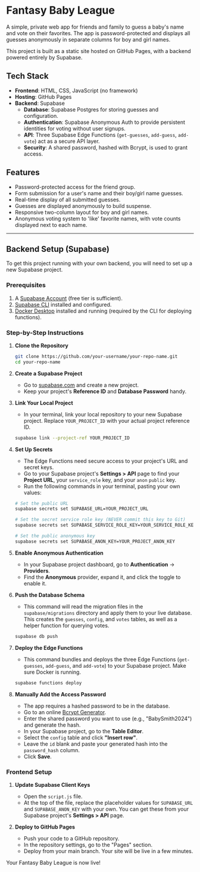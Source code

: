 # Fantasy Baby League

A simple, private web app for friends and family to guess a baby's name and vote on their favorites. The app is password-protected and displays all guesses anonymously in separate columns for boy and girl names.

This project is built as a static site hosted on GitHub Pages, with a backend powered entirely by Supabase.

## Tech Stack

*   **Frontend**: HTML, CSS, JavaScript (no framework)
*   **Hosting**: GitHub Pages
*   **Backend**: Supabase
    *   **Database**: Supabase Postgres for storing guesses and configuration.
    *   **Authentication**: Supabase Anonymous Auth to provide persistent identities for voting without user signups.
    *   **API**: Three Supabase Edge Functions (`get-guesses`, `add-guess`, `add-vote`) act as a secure API layer.
    *   **Security**: A shared password, hashed with Bcrypt, is used to grant access.

## Features

*   Password-protected access for the friend group.
*   Form submission for a user's name and their boy/girl name guesses.
*   Real-time display of all submitted guesses.
*   Guesses are displayed anonymously to build suspense.
*   Responsive two-column layout for boy and girl names.
*   Anonymous voting system to 'like' favorite names, with vote counts displayed next to each name.

---

## Backend Setup (Supabase)

To get this project running with your own backend, you will need to set up a new Supabase project.

### Prerequisites

1.  A [Supabase Account](https://supabase.com) (free tier is sufficient).
2.  [Supabase CLI](https://supabase.com/docs/guides/cli) installed and configured.
3.  [Docker Desktop](https://www.docker.com/products/docker-desktop/) installed and running (required by the CLI for deploying functions).

### Step-by-Step Instructions

1.  **Clone the Repository**
    ```bash
    git clone https://github.com/your-username/your-repo-name.git
    cd your-repo-name
    ```

2.  **Create a Supabase Project**
    *   Go to [supabase.com](https://supabase.com) and create a new project.
    *   Keep your project's **Reference ID** and **Database Password** handy.

3.  **Link Your Local Project**
    *   In your terminal, link your local repository to your new Supabase project. Replace `YOUR_PROJECT_ID` with your actual project reference ID.
    ```bash
    supabase link --project-ref YOUR_PROJECT_ID
    ```

4.  **Set Up Secrets**
    *   The Edge Functions need secure access to your project's URL and secret keys.
    *   Go to your Supabase project's **Settings > API** page to find your **Project URL**, your `service_role` key, and your `anon` `public` key.
    *   Run the following commands in your terminal, pasting your own values:
    ```bash
    # Set the public URL
    supabase secrets set SUPABASE_URL=YOUR_PROJECT_URL

    # Set the secret service role key (NEVER commit this key to Git)
    supabase secrets set SUPABASE_SERVICE_ROLE_KEY=YOUR_SERVICE_ROLE_KEY

    # Set the public anonymous key
    supabase secrets set SUPABASE_ANON_KEY=YOUR_PROJECT_ANON_KEY
    ```

5.  **Enable Anonymous Authentication**
    * In your Supabase project dashboard, go to **Authentication** -> **Providers**.
    * Find the **Anonymous** provider, expand it, and click the toggle to enable it.

6.  **Push the Database Schema**
    *   This command will read the migration files in the `supabase/migrations` directory and apply them to your live database. This creates the `guesses`, `config`, and `votes` tables, as well as a helper function for querying votes.
    ```bash
    supabase db push
    ```

7.  **Deploy the Edge Functions**
    *   This command bundles and deploys the three Edge Functions (`get-guesses`, `add-guess`, and `add-vote`) to your Supabase project. Make sure Docker is running.
    ```bash
    supabase functions deploy
    ```

8.  **Manually Add the Access Password**
    *   The app requires a hashed password to be in the database.
    *   Go to an online [Bcrypt Generator](https://bcrypt-generator.com/).
    *   Enter the shared password you want to use (e.g., "BabySmith2024") and generate the hash.
    *   In your Supabase project, go to the **Table Editor**.
    *   Select the `config` table and click **"Insert row"**.
    *   Leave the `id` blank and paste your generated hash into the `password_hash` column.
    *   Click **Save**.

### Frontend Setup

1.  **Update Supabase Client Keys**
    *   Open the `script.js` file.
    *   At the top of the file, replace the placeholder values for `SUPABASE_URL` and `SUPABASE_ANON_KEY` with your own. You can get these from your Supabase project's **Settings > API** page.

2.  **Deploy to GitHub Pages**
    *   Push your code to a GitHub repository.
    *   In the repository settings, go to the "Pages" section.
    *   Deploy from your main branch. Your site will be live in a few minutes.

Your Fantasy Baby League is now live!